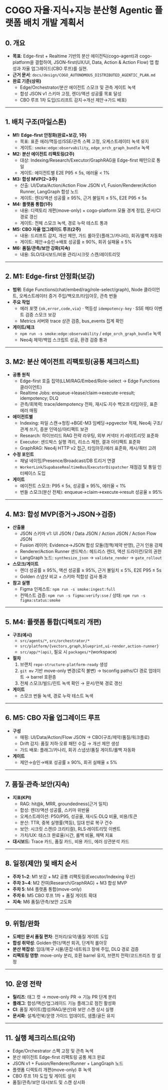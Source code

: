 # COGO 자율·지식+지능 분산형 Agentic 플랫폼 배치 개발 계획서

## 0. 개요
- **목표**: Edge-first + Realtime 기반의 분산 에이전틱(cogo-agent)과 cogo-platform을 결합하여, JSON-first(UX/UI, Data, Action & Action Flow) 앱 합성과 자율 업그레이드(CBO 루프)를 실현.
- **근거 문서**: `docs/design/COGO_AUTONOMOUS_DISTRIBUTED_AGENTIC_PLAN.md`
- **완료 기준(상위)**
  - Edge/Orchestrator/분산 에이전트 스모크 및 관측 게이트 녹색
  - 합성 JSON v1 스키마 고정, 렌더/액션 성공률 목표 달성
  - CBO 루프 1차 도입(드리프트 감지→개선 제안→가드 배포)

---

## 1. 배치 구조(마일스톤)
- **M1: Edge-first 안정화(완료+보강, 1주)**
  - 목표: 표준 에러/멱등성/SSE/관측 스펙 고정, 오케스트레이터 녹색 유지
  - 게이트: `smoke:edge:observability`, `edge_orch_graph_bundle` 녹색
- **M2: 분산 에이전트 리팩토링(2주)**
  - 대상: Indexing/Research/Executor/GraphRAG을 Edge-first 패턴으로 통일
  - 게이트: 에이전트별 E2E P95 ≤ 5s, 에러율 < 1%
- **M3: 합성 MVP(2~3주)**
  - 산출: UI/Data/Action/Action Flow JSON v1, Fusion/Renderer/Action Runner, LangGraph 합성 노드
  - 게이트: 렌더/액션 성공률 ≥ 95%, 근거 불일치 ≤ 5%, E2E P95 ≤ 5s
- **M4: 플랫폼 통합(1주)**
  - 내용: 디렉토리 개편(move-only) + cogo-platform 모듈 경계 정립, 문서/CI 경로 갱신
  - 게이트: 전체 스모크 녹색, 경로 누락 테스트 통과
- **M5: CBO 자율 업그레이드 루프(2주)**
  - 내용: 드리프트 감지, 개선 제안, 가드 롤아웃(플래그/카나리), 회귀/롤백 자동화
  - 게이트: 제안→승인→배포 성공률 ≥ 90%, 회귀 실패율 ≤ 5%
- **M6: 품질/관측/보안 강화(지속)**
  - 내용: SLO/대시보드/비용 관리/시크릿 스캔/레이트리밋

---

## 2. M1: Edge-first 안정화(보강)
- **범위**: Edge Functions(chat/embed/rag/role-select/graph), Node 클라이언트, 오케스트레이터 증거 주입/백오프/타임아웃, 관측 번들
- **주요 작업**
  - 에러 포맷 `{ok,error,code,via}` · 멱등성 `idempotency-key` · SSE 메타 이벤트 검증 스모크 보강
  - Metrics 서버와 trace 상관 검증, bus_events 집계 확인
- **게이트/체크**
  - `npm run -s smoke:edge:observability` / `edge_orch_graph_bundle` 녹색
  - Neo4j 제약/백업 스크립트 성공, 환경 검증 통과

---

## 3. M2: 분산 에이전트 리팩토링(공통 체크리스트)
- **공통 원칙**
  - Edge-first 호출 집약(LLM/RAG/Embed/Role-select → Edge Functions 클라이언트)
  - Realtime Jobs: enqueue→lease/claim→execute→result; idempotency; DLQ
  - 관측/회복력: trace/idempotency 전파, 재시도·지수 백오프·타임아웃, 표준 에러 매핑
- **에이전트별**
  - Indexing: 파일 스캔→청킹→BGE-M3 임베딩→pgvector 적재, Neo4j 구조/관계 쓰기, 증분 인덱싱/아티팩트 보관
  - Research: 하이브리드 RAG 전략 라우팅, 외부 커넥터 키·레이트리밋 표준화
  - Executor: 샌드박스 실행 격리, 리소스 제한, 결과 아티팩트 표준화
  - GraphRAG: Neo4j HTTP v2 접근, 타임아웃/에러 표준화, 캐시/쿼터 고려
- **수정 포인트**
  - 채널 네이밍/Presence/Broadcast/DB 트리거 연결
  - `WorkerLink`/`SupabaseRealtimeBus`/`ExecutorDispatcher` 재점검 및 통일 인터페이스 도입
- **게이트**
  - 에이전트 스모크: P95 ≤ 5s, 성공률 ≥ 95%, 에러율 < 1%
  - 번들 스모크(분산 전체): enqueue→claim→execute→result 성공율 ≥ 95%

---

## 4. M3: 합성 MVP(증거→JSON→검증)
- **산출물**
  - JSON 스키마 v1: UI JSON / Data JSON / Action JSON / Action Flow JSON
  - Fusion 레이어: Evidence→JSON 합성 모듈(정책/제약 반영), 근거 인용 강제
  - Renderer/Action Runner 샌드박스: 헤드리스 렌더, 액션 드라이런/모의 권한
  - LangGraph 노드: `synthesize_json` → `validate_render` → `gate_rollout`
- **스모크/게이트**
  - 렌더 성공률 ≥ 95%, 액션 성공률 ≥ 95%, 근거 불일치 ≤ 5%, E2E P95 ≤ 5s
  - Golden 스냅샷 비교 + 스키마 적합성 검사 통과
- **참고 실행**
  - Figma 인제스트: `npm run -s smoke:ingest:full`
  - 컨텍스트 검증: `npm run -s figma:verify:sse` / 상태: `npm run -s figma:status:smoke`

---

## 5. M4: 플랫폼 통합(디렉토리 개편)
- **구조(예시)**
  - `src/agents/*`, `src/orchestrator/*`
  - `src/platform/{vectors,graph,blueprint,ui-render,action-runner}`
  - `src/app/*(api)`, 필요 시 `packages/*`(workspace)
- **절차**
  1) 브랜치 `repo-structure-platform-ready` 생성
  2) `git mv` 기반 move-only 변경(로직 불변) → tsconfig paths/CI 경로 업데이트 → barrel 호환층
  3) 전체 스모크/빌드/린트 녹색 확인 → 문서/런북 경로 갱신
- **게이트**
  - 스모크 번들 녹색, 경로 누락 테스트 녹색

---

## 6. M5: CBO 자율 업그레이드 루프
- **구성**
  - 매핑: UI/Data/Action/Flow JSON → CBO(구조/제약/품질/워크플로)
  - Drift 감지: 품질 저하·오류 패턴 수집 → 개선 제안 생성
  - 가드 배포: 플래그/카나리, 회귀 스냅샷/품질 게이트/롤백 자동화
- **게이트**
  - 제안→승인→배포 성공률 ≥ 90%, 회귀 실패율 ≤ 5%

---

## 7. 품질·관측·보안(지속)
- **지표(KPI)**
  - RAG: hit@k, MRR, groundedness(근거 일치)
  - 합성: 렌더/액션 성공률, 스키마 위반율
  - 오케스트레이션: P50/P95, 성공율, 재시도·DLQ 비율, 비용/토큰
  - 분산: TTR, 중복 실행률(멱등), 임대 만료 복구 건수
  - 보안: 시크릿 스캔(0 크리티컬), RLS·레이트리밋 이벤트
  - 가치/UX: 태스크 완료율/시간, 롤백 비율, 채택 지표
- **대시보드**: Trace 카드, 품질 카드, 비용 카드, 에러 상관분석 카드

---

## 8. 일정(제안) 및 배치 순서
- **주차 1~2**: M1 보강 + M2 공통 리팩토링(Executor/Indexing 우선)
- **주차 3~4**: M2 잔여(Research/GraphRAG) + M3 합성 MVP
- **주차 5**: M4 플랫폼 통합(move-only)
- **주차 6**: M5 CBO 루프 1차 + 품질 게이트 확대
- **지속**: M6 품질/관측/보안 고도화

---

## 9. 위험/완화
- **도메인 문서 품질 편차**: 전처리/요약/품질 게이트 도입
- **합성 취약성**: Golden·렌더/액션 회귀, 단계적 롤아웃
- **분산 복잡성**: 임대/복구 시뮬/혼잡·네트워크 장애 주입, DLQ 경로 검증
- **리팩토링 영향**: move-only 분리, 호환 barrel 유지, 브랜치 전략/코드프리즈 창 설정

---

## 10. 운영 전략
- **릴리즈**: 태그 컷 → move-only PR → 기능 PR 단계 분리
- **플래그**: 합성/액션/업그레이드 기능 플래그로 점진 활성화
- **CI**: 품질 게이트(합성/RAG/분산)와 보안 스캔 상시 실행
- **문서화**: 설계/런북/운영 가이드 업데이트, 샘플/골든 유지

---

## 11. 실행 체크리스트(요약)
- Edge/Orchestrator 스펙 고정 및 관측 녹색
- 분산 에이전트 Edge-first 리팩토링 공통 체크 완료
- JSON v1 + Fusion/Renderer/Runner + LangGraph 노드
- 플랫폼 디렉토리 개편(move-only) 후 녹색
- CBO 루프 1차 도입 및 게이트 설치
- 품질/관측/보안 대시보드 및 스캔 상시화
